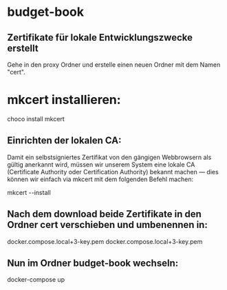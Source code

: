 # budget-book

## Zertifikate für lokale Entwicklungszwecke erstellt
Gehe in den proxy Ordner und erstelle einen neuen Ordner mit dem Namen "cert".

# mkcert installieren:
choco install mkcert

## Einrichten der lokalen CA:
Damit ein selbstsigniertes Zertifikat von den gängigen Webbrowsern als gültig anerkannt wird, müssen wir unserem System eine lokale CA (Certificate Authority oder Certification Authority) bekannt machen — dies können wir einfach via mkcert mit dem folgenden Befehl machen:

mkcert --install

## Nach dem download beide Zertifikate in den Ordner cert verschieben und umbenennen in:

docker.compose.local+3-key.pem
docker.compose.local+3-key.pem

## Nun im Ordner budget-book wechseln:
docker-compose up
